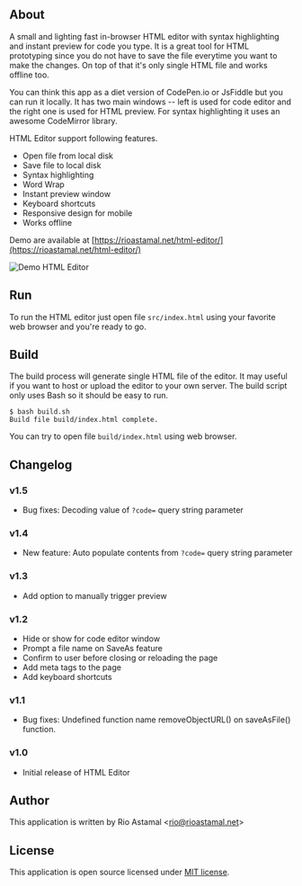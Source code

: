 ## About

A small and lighting fast in-browser HTML editor with syntax highlighting and instant preview for code you type. It is a great tool for HTML prototyping since you do not have to save the file everytime you want to make the changes. On top of that it's only single HTML file and works offline too.

You can think this app as a diet version of CodePen.io or JsFiddle but you can run it locally. It has two main windows -- left is used for code editor and the right one is used for HTML preview. For syntax highlighting it uses an awesome CodeMirror library.

HTML Editor support following features.

- Open file from local disk
- Save file to local disk
- Syntax highlighting
- Word Wrap
- Instant preview window
- Keyboard shortcuts
- Responsive design for mobile
- Works offline

Demo are available at [https://rioastamal.net/html-editor/](https://rioastamal.net/html-editor/)

![Demo HTML Editor](https://s3.amazonaws.com/rioastamal-assets/html-editor/html-editor-demo.gif)

## Run

To run the HTML editor just open file `src/index.html` using your favorite web browser and you're ready to go.

## Build

The build process will generate single HTML file of the editor. It may useful if you want to host or upload the editor to your own server. The build script only uses Bash so it should be easy to run.

```
$ bash build.sh
Build file build/index.html complete.
```

You can try to open file `build/index.html` using web browser.

## Changelog

### v1.5

* Bug fixes: Decoding value of `?code=` query string parameter

### v1.4

* New feature: Auto populate contents from `?code=` query string parameter

### v1.3

* Add option to manually trigger preview

### v1.2

* Hide or show for code editor window
* Prompt a file name on SaveAs feature
* Confirm to user before closing or reloading the page
* Add meta tags to the page
* Add keyboard shortcuts

### v1.1

* Bug fixes: Undefined function name removeObjectURL() on saveAsFile() function.

### v1.0

* Initial release of HTML Editor

## Author

This application is written by Rio Astamal \<rio@rioastamal.net>

## License

This application is open source licensed under [MIT license](http://opensource.org/licenses/MIT).
